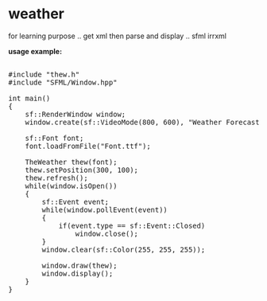 weather
=======

for learning purpose .. get xml then parse and display .. sfml irrxml


<b>usage example:</b>

<pre>

#include "thew.h"
#include "SFML/Window.hpp"

int main()
{
    sf::RenderWindow window;
    window.create(sf::VideoMode(800, 600), "Weather Forecast");

    sf::Font font;
    font.loadFromFile("Font.ttf");

    TheWeather thew(font);
    thew.setPosition(300, 100);
    thew.refresh();
    while(window.isOpen())
    {
        sf::Event event;
        while(window.pollEvent(event))
        {
            if(event.type == sf::Event::Closed)
                window.close();
        }
        window.clear(sf::Color(255, 255, 255));

        window.draw(thew);
        window.display();
    }
}
</pre>
